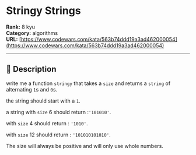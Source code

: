 # Stringy Strings

**Rank:** 8 kyu  
**Category:** algorithms  
**URL:** [https://www.codewars.com/kata/563b74ddd19a3ad462000054](https://www.codewars.com/kata/563b74ddd19a3ad462000054)

---

## 📝 Description

write me a function `stringy` that takes a `size` and returns a `string` of alternating `1`s and `0`s.

the string should start with a `1`.

a string with `size` 6 should return :`'101010'`.

with `size` 4 should return : `'1010'`.

with `size` 12 should return : `'101010101010'`.

The size will always be positive and will only use whole numbers.
